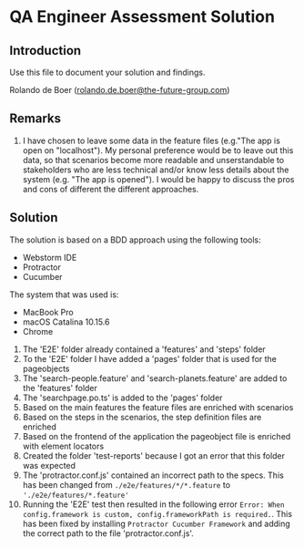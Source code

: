 # QA Engineer Assessment Solution

## Introduction

Use this file to document your solution and findings.

Rolando de Boer
(rolando.de.boer@the-future-group.com)

## Remarks
1. I have chosen to leave some data in the feature files (e.g."The app is open on "localhost"). My personal preference would be to leave out this data, so that scenarios become more readable and unserstandable to stakeholders who are less technical and/or know less details about the system (e.g. "The app is opened"). I would be happy to discuss the pros and cons of different the different approaches.

## Solution
The solution is based on a BDD approach using the following tools:
* Webstorm IDE
* Protractor
* Cucumber

The system that was used is:
* MacBook Pro
* macOS Catalina 10.15.6
* Chrome

1. The 'E2E' folder already contained a 'features' and 'steps' folder
2. To the 'E2E' folder I have added a 'pages' folder that is used for the pageobjects
3. The 'search-people.feature' and 'search-planets.feature' are added to the 'features' folder
4. The 'searchpage.po.ts' is added to the 'pages' folder
5. Based on the main features the feature files are enriched with scenarios
6. Based on the steps in the scenarios, the step definition files are enriched
7. Based on the frontend of the application the pageobject file is enriched with element locators
8. Created the folder 'test-reports' because I got an error that this folder was expected
9. The 'protractor.conf.js' contained an incorrect path to the specs. This has been changed from `./e2e/features/*/*.feature` to `'./e2e/features/*.feature'`
10. Running the 'E2E' test then resulted in the following error `Error: When config.framework is custom, config.frameworkPath is required.`. This has been fixed by installing `Protractor Cucumber Framework` and adding the correct path to the file 'protractor.conf.js'.
